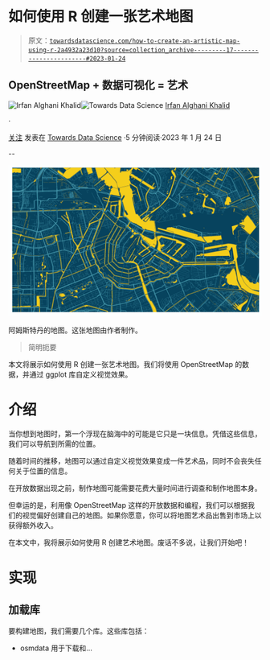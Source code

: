 # 如何使用 R 创建一张艺术地图

> 原文：[`towardsdatascience.com/how-to-create-an-artistic-map-using-r-2a4932a23d10?source=collection_archive---------17-----------------------#2023-01-24`](https://towardsdatascience.com/how-to-create-an-artistic-map-using-r-2a4932a23d10?source=collection_archive---------17-----------------------#2023-01-24)

## OpenStreetMap + 数据可视化 = 艺术

[](https://medium.com/@irfanalghani11?source=post_page-----2a4932a23d10--------------------------------)![Irfan Alghani Khalid](https://medium.com/@irfanalghani11?source=post_page-----2a4932a23d10--------------------------------)[](https://towardsdatascience.com/?source=post_page-----2a4932a23d10--------------------------------)![Towards Data Science](https://towardsdatascience.com/?source=post_page-----2a4932a23d10--------------------------------) [Irfan Alghani Khalid](https://medium.com/@irfanalghani11?source=post_page-----2a4932a23d10--------------------------------)

·

[关注](https://medium.com/m/signin?actionUrl=https%3A%2F%2Fmedium.com%2F_%2Fsubscribe%2Fuser%2F44601cf05927&operation=register&redirect=https%3A%2F%2Ftowardsdatascience.com%2Fhow-to-create-an-artistic-map-using-r-2a4932a23d10&user=Irfan+Alghani+Khalid&userId=44601cf05927&source=post_page-44601cf05927----2a4932a23d10---------------------post_header-----------) 发表在 [Towards Data Science](https://towardsdatascience.com/?source=post_page-----2a4932a23d10--------------------------------) ·5 分钟阅读·2023 年 1 月 24 日[](https://medium.com/m/signin?actionUrl=https%3A%2F%2Fmedium.com%2F_%2Fvote%2Ftowards-data-science%2F2a4932a23d10&operation=register&redirect=https%3A%2F%2Ftowardsdatascience.com%2Fhow-to-create-an-artistic-map-using-r-2a4932a23d10&user=Irfan+Alghani+Khalid&userId=44601cf05927&source=-----2a4932a23d10---------------------clap_footer-----------)

--

[](https://medium.com/m/signin?actionUrl=https%3A%2F%2Fmedium.com%2F_%2Fbookmark%2Fp%2F2a4932a23d10&operation=register&redirect=https%3A%2F%2Ftowardsdatascience.com%2Fhow-to-create-an-artistic-map-using-r-2a4932a23d10&source=-----2a4932a23d10---------------------bookmark_footer-----------)![](img/82ec4cdcad55ffba246435203b137111.png)

阿姆斯特丹的地图。这张地图由作者制作。

> 简明扼要

本文将展示如何使用 R 创建一张艺术地图。我们将使用 OpenStreetMap 的数据，并通过 ggplot 库自定义视觉效果。

# 介绍

当你想到地图时，第一个浮现在脑海中的可能是它只是一块信息。凭借这些信息，我们可以导航到所需的位置。

随着时间的推移，地图可以通过自定义视觉效果变成一件艺术品，同时不会丧失任何关于位置的信息。

在开放数据出现之前，制作地图可能需要花费大量时间进行调查和制作地图本身。

但幸运的是，利用像 OpenStreetMap 这样的开放数据和编程，我们可以根据我们的视觉偏好创建自己的地图。如果你愿意，你可以将地图艺术品出售到市场上以获得额外收入。

在本文中，我将展示如何使用 R 创建艺术地图。废话不多说，让我们开始吧！

# 实现

## 加载库

要构建地图，我们需要几个库。这些库包括：

+   osmdata 用于下载和…
